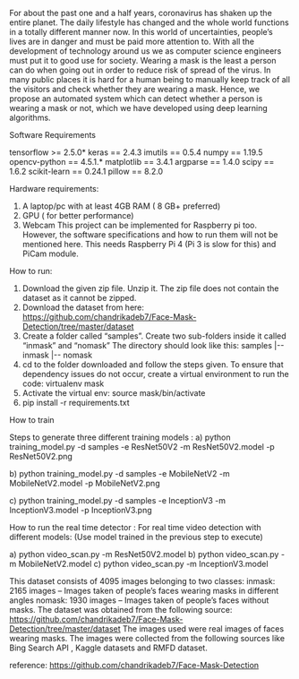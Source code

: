 For about the past one and a half years, coronavirus has shaken up the entire planet. The daily lifestyle has changed and the whole world
functions in a totally different manner now. In this world of uncertainties, people’s lives are in danger and must be paid more attention to.
With all the development of technology around us we as computer science engineers must put it to good use for society. Wearing a mask is
the least a person can do when going out in order to reduce risk of spread of the virus. In many public places it is hard for a human being to
manually keep track of all the visitors and check whether they are wearing a mask. Hence, we propose an automated system which can detect
whether a person is wearing a mask or not, which we have developed using deep learning algorithms.

Software Requirements

tensorflow >= 2.5.0*
keras == 2.4.3
imutils == 0.5.4
numpy == 1.19.5
opencv-python == 4.5.1.*
matplotlib == 3.4.1
argparse == 1.4.0
scipy == 1.6.2
scikit-learn == 0.24.1
pillow == 8.2.0

Hardware requirements:
1. A laptop/pc with at least 4GB RAM ( 8 GB+ preferred)
2. GPU ( for better performance)
3. Webcam
This project can be implemented for Raspberry pi too. However, the software specifications and how to run them
will not be mentioned here. This needs Raspberry Pi 4 (Pi 3 is slow for this) and PiCam module.


How to run: 
1. Download the given zip file. Unzip it. The zip file does not contain the dataset as it cannot be zipped.
2. Download the dataset from here: https://github.com/chandrikadeb7/Face-Mask-Detection/tree/master/dataset
3. Create a folder called “samples”. Create two sub-folders inside it called “inmask” and “nomask”
The directory should look like this:
samples
|-- inmask
|-- nomask
4. cd to the folder downloaded and follow the steps given. To ensure that dependency issues do not occur, create a virtual environment to run the code:
virtualenv mask
5. Activate the virtual env:
source mask/bin/activate
6. pip install -r requirements.txt

How to train

Steps to generate three different training models :
a) python training_model.py -d samples -e ResNet50V2 -m ResNet50V2.model -p ResNet50V2.png

b) python training_model.py -d samples -e MobileNetV2 -m MobileNetV2.model -p MobileNetV2.png

c) python training_model.py -d samples -e InceptionV3 -m InceptionV3.model -p InceptionV3.png


How to run the real time detector : 
For real time video detection with different models: (Use model trained in the previous step to execute)

a) python video_scan.py -m ResNet50V2.model
b) python video_scan.py -m MobileNetV2.model
c) python video_scan.py -m InceptionV3.model


This dataset consists of 4095 images belonging to two classes:
inmask: 2165 images – Images taken of people’s faces wearing masks in different angles
nomask: 1930 images – Images taken of people’s faces without masks.
The dataset was obtained from the following source: https://github.com/chandrikadeb7/Face-Mask-Detection/tree/master/dataset
The images used were real images of faces wearing masks. The images were collected from the following sources like Bing Search API , Kaggle datasets and RMFD dataset.

reference: 
https://github.com/chandrikadeb7/Face-Mask-Detection
